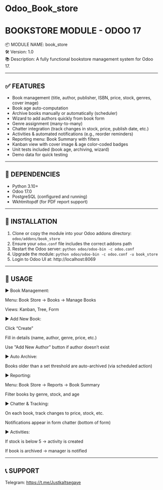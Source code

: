 # Odoo_Book_store
BOOKSTORE MODULE - ODOO 17
==========================

📦 MODULE NAME: book_store  
🛠️ Version: 1.0  
📚 Description: A fully functional bookstore management system for Odoo 17.

-----------------------------------------------------
✅ FEATURES
-----------------------------------------------------
- Book management (title, author, publisher, ISBN, price, stock, genres, cover image)
- Book age auto-computation
- Archive books manually or automatically (scheduler)
- Wizard to add authors quickly from book form
- Genre assignment (many-to-many)
- Chatter integration (track changes in stock, price, publish date, etc.)
- Activities & automated notifications (e.g., reorder reminders)
- Reporting menu: Book Summary with filters
- Kanban view with cover image & age color-coded badges
- Unit tests included (book age, archiving, wizard)
- Demo data for quick testing

-----------------------------------------------------
🧩 DEPENDENCIES
-----------------------------------------------------
- Python 3.10+
- Odoo 17.0
- PostgreSQL (configured and running)
- Wkhtmltopdf (for PDF report support)

-----------------------------------------------------
🚀 INSTALLATION
-----------------------------------------------------
1. Clone or copy the module into your Odoo addons directory:
   `odoo/addons/book_store`
2. Ensure your `odoo.conf` file includes the correct addons path
3. Restart the Odoo server:
  `python odoo/odoo-bin -c odoo.conf`
4. Upgrade the module:
   `python odoo/odoo-bin -c odoo.conf -u book_store`
5. Login to Odoo UI at:
    http://localhost:8069
   
-----------------------------------------------------
🧭 USAGE
-----------------------------------------------------
▶ Book Management:

Menu: Book Store → Books → Manage Books

Views: Kanban, Tree, Form

▶ Add New Book:

Click “Create”

Fill in details (name, author, genre, price, etc.)

Use "Add New Author" button if author doesn’t exist

▶ Auto Archive:

Books older than a set threshold are auto-archived (via scheduled action)

▶ Reporting:

Menu: Book Store → Reports → Book Summary

Filter books by genre, stock, and age

▶ Chatter & Tracking:

On each book, track changes to price, stock, etc.

Notifications appear in form chatter (bottom of form)

▶ Activities:

If stock is below 5 → activity is created

If book is archived → manager is notified

-----------------------------------------------------
📞 SUPPORT
-----------------------------------------------------
Telegram: https://t.me/Justkaltsegaye

